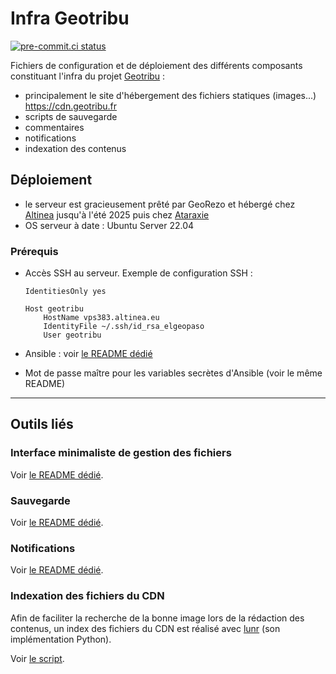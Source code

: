 # Infra Geotribu

[![pre-commit.ci status](https://results.pre-commit.ci/badge/github/geotribu/infra/master.svg)](https://results.pre-commit.ci/latest/github/geotribu/infra/master)

Fichiers de configuration et de déploiement des différents composants constituant l'infra du projet [Geotribu](https://geotribu.fr/) :

- principalement le site d'hébergement des fichiers statiques (images...) <https://cdn.geotribu.fr>
- scripts de sauvegarde
- commentaires
- notifications
- indexation des contenus

## Déploiement

- le serveur est gracieusement prêté par GeoRezo et hébergé chez [Altinea](https://altinea.fr/) jusqu'à l'été 2025 puis chez [Ataraxie](https://www.ataraxie.fr/)
- OS serveur à date : Ubuntu Server 22.04

### Prérequis

- Accès SSH au serveur. Exemple de configuration SSH :

    ```config
    IdentitiesOnly yes

    Host geotribu
        HostName vps383.altinea.eu
        IdentityFile ~/.ssh/id_rsa_elgeopaso
        User geotribu
    ```

- Ansible : voir [le README dédié](ansible/README.md)
- Mot de passe maître pour les variables secrètes d'Ansible (voir le même README)

----

## Outils liés

### Interface minimaliste de gestion des fichiers

Voir [le README dédié](cdn/README.md).

### Sauvegarde

Voir [le README dédié](ansible/roles/backup/README.md).

### Notifications

Voir [le README dédié](notifications/README.md).

### Indexation des fichiers du CDN

Afin de faciliter la recherche de la bonne image lors de la rédaction des contenus, un index des fichiers du CDN est réalisé avec [lunr](https://lunrjs.com/) (son implémentation Python).

Voir [le script](ansible/roles/cdn-indexer/files/search_indexer.py).
